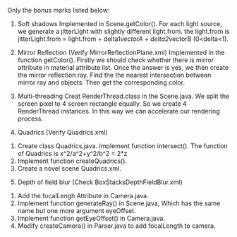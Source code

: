 
Only the bonus marks listed below:
 
1. Soft shadows 
Implemented in Scene.getColor(). For each light source, we generate a jitterLight with slightly different light.from. the light.from is 
jitterLight.from = light.from + delta1*vectorA + delta2*vectorB (0<delta<1).

2. Mirror Reflection (Verify MirrorReflectionPlane.xml)
Implemented in the function getColor(). Firstly we should check whether there is mirror attribute in material attribute list. 
Once the answer is yes, we then create the mirror reflection ray. Find the the nearest intersection between mirror ray and objects. Then get the corresponding	color.


3. Multi-threading
Creat RenderThread.class in the Scene.java. We split the screen pixel to 4 screen rectangle equally. So we create 4 RenderThread instances. In this way we can accelerate our rendering process.

4. Quadrics (Verify Quadrics.xml)
1) Create class Quadrics.java. Implement function intersect(). The function of Quadrics is x^2/a^2+y^2/b^2 = 2*z
2) Implement function createQuadrics().
3) Create a novel scene Quadrics.xml.

5. Depth of field blur (Check BoxStacksDepthFieldBlur.xml)
1) Add the focalLengh Attribute in Camera.java.
2) Implement function generateRay() in Scene.java, Which has the same name  but one more argument eyeOffset.
3) Implement function getEyeOffset() in Camera.java.
4) Modify createCamera() in Parser.java to add focalLength to camera.

 